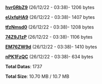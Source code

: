 [**hvrGRbZ9**](/data/hvrGRbZ9.txt) (26/12/22 - 03:38)- 1206 bytes

[**eUxfqHA9**](/data/eUxfqHA9.txt) (26/12/22 - 03:38)- 1407 bytes

[**tfzNmsd0**](/data/tfzNmsd0.txt) (26/12/22 - 03:38)- 1208 bytes

[**74Z9J1zP**](/data/74Z9J1zP.txt) (26/12/22 - 03:38)- 1106 bytes

[**EM76ZW9d**](/data/EM76ZW9d.txt) (26/12/22 - 03:38)- 1410 bytes

[**nPK1FzQC**](/data/nPK1FzQC.txt) (26/12/22 - 03:38)- 634 bytes

**Total Datas**: 1737

**Total Size**: 10.70 MB / 10.7 MB